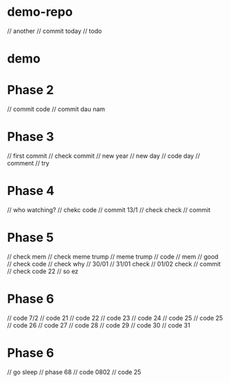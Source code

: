 # demo-repo
// another 
// commit today
// todo
# demo
# Phase 2
// commit code
// commit dau nam

# Phase 3
// first commit
// check commit
// new year
// new day
// code day
// comment
// try

# Phase 4
// who watching?
// chekc code
// commit 13/1
// check check
// commit

# Phase 5
// check mem
// check meme trump
// meme trump
// code
// mem
// good
// check code
// check why
// 30/01
// 31/01 check
// 01/02 check
// commit
// check code 22
// so ez

# Phase 6
// code 7/2
// code 21
// code 22
// code 23
// code 24
// code 25
// code 25
// code 26
// code 27
// code 28
// code 29
// code 30
// code 31
# Phase 6
// go sleep
// phase 68
// code 0802
// code 25

